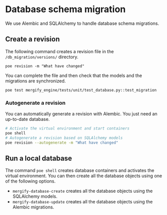 # Database schema migration

We use Alembic and SQLAlchemy to handle database schema migrations.

## Create a revision

The following command creates a revision file in the `/db_migration/versions/` directory.

```
poe revision -m "What have changed"
```

You can complete the file and then check that the models and the migrations are synchronized.

```
poe test mergify_engine/tests/unit/test_database.py::test_migration
```

### Autogenerate a revision

You can automatically generate a revision with Alembic. You just need an up-to-date database.

```bash
# Activate the virtual environment and start containers
poe shell
# Autogenerate a revision based on SQLAlchemy models
poe revision --autogenerate -m "What have changed"
```

## Run a local database

The command `poe shell` creates database containers and activates the virtual environment. You can then create all the database objects using one of the following options.

- `mergify-database-create` creates all the database objects using the SQLAlchemy models.
- `mergify-database-update` creates all the database objects using the Alembic migrations.
